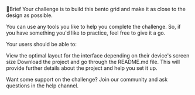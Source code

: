 📝Brief
Your challenge is to build this bento grid and make it as close to the design as possible.

You can use any tools you like to help you complete the challenge. So, if you have something you'd like to practice, feel free to give it a go.

Your users should be able to:

View the optimal layout for the interface depending on their device's screen size
Download the project and go through the README.md file. This will provide further details about the project and help you set it up.

Want some support on the challenge? Join our community and ask questions in the help channel.
